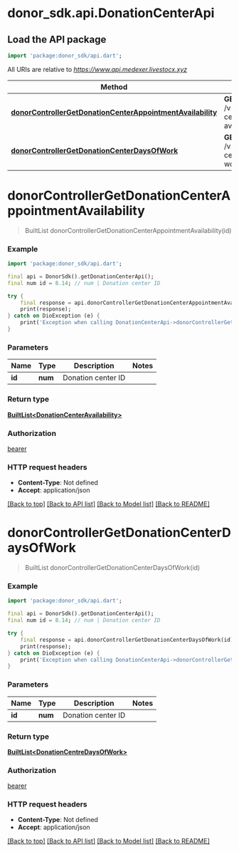 # donor_sdk.api.DonationCenterApi

## Load the API package
```dart
import 'package:donor_sdk/api.dart';
```

All URIs are relative to *https://www.api.medexer.livestocx.xyz*

Method | HTTP request | Description
------------- | ------------- | -------------
[**donorControllerGetDonationCenterAppointmentAvailability**](DonationCenterApi.md#donorcontrollergetdonationcenterappointmentavailability) | **GET** /v1/donor/donation-center/{id}/appointment-availability | 
[**donorControllerGetDonationCenterDaysOfWork**](DonationCenterApi.md#donorcontrollergetdonationcenterdaysofwork) | **GET** /v1/donor/donation-center/{id}/days-of-work | 


# **donorControllerGetDonationCenterAppointmentAvailability**
> BuiltList<DonationCenterAvailability> donorControllerGetDonationCenterAppointmentAvailability(id)



### Example
```dart
import 'package:donor_sdk/api.dart';

final api = DonorSdk().getDonationCenterApi();
final num id = 8.14; // num | Donation center ID

try {
    final response = api.donorControllerGetDonationCenterAppointmentAvailability(id);
    print(response);
} catch on DioException (e) {
    print('Exception when calling DonationCenterApi->donorControllerGetDonationCenterAppointmentAvailability: $e\n');
}
```

### Parameters

Name | Type | Description  | Notes
------------- | ------------- | ------------- | -------------
 **id** | **num**| Donation center ID | 

### Return type

[**BuiltList&lt;DonationCenterAvailability&gt;**](DonationCenterAvailability.md)

### Authorization

[bearer](../README.md#bearer)

### HTTP request headers

 - **Content-Type**: Not defined
 - **Accept**: application/json

[[Back to top]](#) [[Back to API list]](../README.md#documentation-for-api-endpoints) [[Back to Model list]](../README.md#documentation-for-models) [[Back to README]](../README.md)

# **donorControllerGetDonationCenterDaysOfWork**
> BuiltList<DonationCentreDaysOfWork> donorControllerGetDonationCenterDaysOfWork(id)



### Example
```dart
import 'package:donor_sdk/api.dart';

final api = DonorSdk().getDonationCenterApi();
final num id = 8.14; // num | Donation center ID

try {
    final response = api.donorControllerGetDonationCenterDaysOfWork(id);
    print(response);
} catch on DioException (e) {
    print('Exception when calling DonationCenterApi->donorControllerGetDonationCenterDaysOfWork: $e\n');
}
```

### Parameters

Name | Type | Description  | Notes
------------- | ------------- | ------------- | -------------
 **id** | **num**| Donation center ID | 

### Return type

[**BuiltList&lt;DonationCentreDaysOfWork&gt;**](DonationCentreDaysOfWork.md)

### Authorization

[bearer](../README.md#bearer)

### HTTP request headers

 - **Content-Type**: Not defined
 - **Accept**: application/json

[[Back to top]](#) [[Back to API list]](../README.md#documentation-for-api-endpoints) [[Back to Model list]](../README.md#documentation-for-models) [[Back to README]](../README.md)

